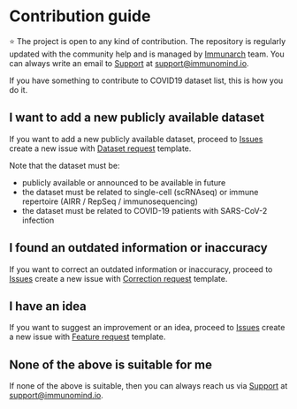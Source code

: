 # Contribution guide
:star: The project is open to any kind of contribution. The repository is regularly updated with the community help and is managed by [Immunarch](https://immunarch.com/) team. You can always write an email to [Support](mailto:support@immunomind.io) at support@immunomind.io.

If you have something to contribute to COVID19 dataset list, this is how you do it.

## I want to add a new publicly available dataset
If you want to add a new publicly available dataset, proceed to [Issues](https://github.com/immunomind/covid19/issues) create a new issue with [Dataset request](https://github.com/immunomind/covid19/issues/new?template=dataset-request.md) template.

Note that the dataset must be:
- publicly available or announced to be available in future
- the dataset must be related to single-cell (scRNAseq) or immune repertoire (AIRR / RepSeq / immunosequencing) 
- the dataset must be related to COVID-19 patients with SARS-CoV-2 infection

## I found an outdated information or inaccuracy
If you want to correct an outdated information or inaccuracy, proceed to [Issues](https://github.com/immunomind/covid19/issues) create a new issue with [Correction request](https://github.com/immunomind/covid19/issues/new?template=correction-request.md) template.

## I have an idea
If you want to suggest an improvement or an idea, proceed to [Issues](https://github.com/immunomind/covid19/issues) create a new issue with [Feature request](https://github.com/immunomind/covid19/issues/new?template=feature-request.md) template.

## None of the above is suitable for me
If none of the above is suitable, then you can always reach us via [Support](mailto:support@immunomind.io) at support@immunomind.io.
